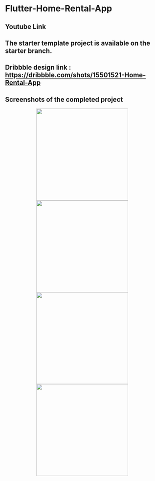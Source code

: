 # Flutter-Home-Rental-App
 
## Youtube Link 


## The starter template project is available on the starter branch. 

## Dribbble design link : https://dribbble.com/shots/15501521-Home-Rental-App

## Screenshots of the completed project

<p align="center"> 

<img src="https://i.ibb.co/cbjkRxG/Simulator-Screen-Shot-i-Phone-12-Pro-Max-2021-04-21-at-15-34-25.png" width="300" />

<img src="https://i.ibb.co/B6k8k4T/Simulator-Screen-Shot-i-Phone-12-Pro-Max-2021-04-21-at-15-34-37.png" width="300" />


<img src="https://i.ibb.co/h2NzxwN/Simulator-Screen-Shot-i-Phone-12-Pro-Max-2021-04-21-at-15-34-49.png" width="300" />


<img src="https://i.ibb.co/HDVRV7Z/Simulator-Screen-Shot-i-Phone-12-Pro-Max-2021-04-21-at-15-34-53.png" width="300" />

</p>
